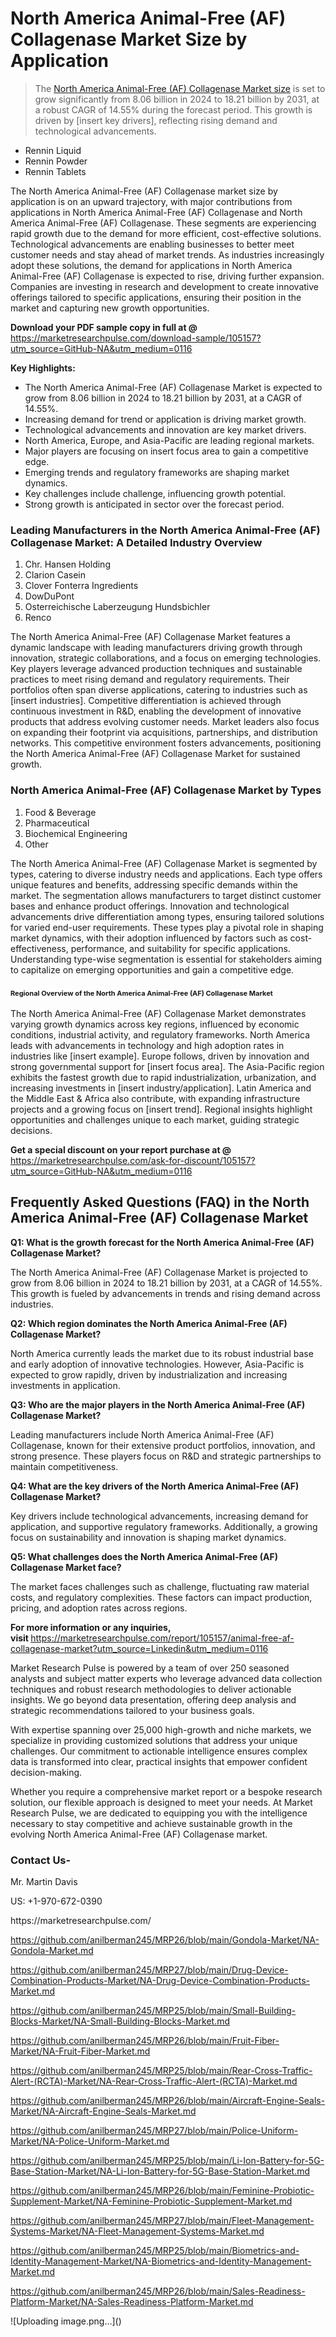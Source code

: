 <h1>North America Animal-Free (AF) Collagenase Market&nbsp;Size by Application</h1><blockquote><p>The <a href="https://marketresearchpulse.com/download-sample/105157?utm_source=GitHub-NA&amp;utm_medium=0116">North America Animal-Free (AF) Collagenase Market size</a> is set to grow significantly from 8.06 billion in 2024 to 18.21 billion by 2031, at a robust CAGR of 14.55% during the forecast period. This growth is driven by [insert key drivers], reflecting rising demand and technological advancements.</p></blockquote><ul><li>Rennin Liquid<li> Rennin Powder<li> Rennin Tablets</li></ul><p>The North America Animal-Free (AF) Collagenase market size by application is on an upward trajectory, with major contributions from applications in North America Animal-Free (AF) Collagenase and North America Animal-Free (AF) Collagenase. These segments are experiencing rapid growth due to the demand for more efficient, cost-effective solutions. Technological advancements are enabling businesses to better meet customer needs and stay ahead of market trends. As industries increasingly adopt these solutions, the demand for applications in North America Animal-Free (AF) Collagenase is expected to rise, driving further expansion. Companies are investing in research and development to create innovative offerings tailored to specific applications, ensuring their position in the market and capturing new growth opportunities.</p><p><strong>Download your PDF sample copy in full at @ </strong><a href="https://marketresearchpulse.com/download-sample/105157?utm_source=GitHub-NA&amp;utm_medium=0116">https://marketresearchpulse.com/download-sample/105157?utm_source=GitHub-NA&amp;utm_medium=0116</a></p><p><strong>Key Highlights: </strong></p><ul><li>The North America Animal-Free (AF) Collagenase Market is expected to grow from 8.06 billion in 2024 to 18.21 billion by 2031, at a CAGR of 14.55%.</li><li>Increasing demand for trend or application is driving market growth.</li><li>Technological advancements and innovation are key market drivers.</li><li>North America, Europe, and Asia-Pacific are leading regional markets.</li><li>Major players are focusing on insert focus area to gain a competitive edge.</li><li>Emerging trends and regulatory frameworks are shaping market dynamics.</li><li>Key challenges include challenge, influencing growth potential.</li><li>Strong growth is anticipated in sector over the forecast period.</li></ul><h3>Leading Manufacturers in the North America Animal-Free (AF) Collagenase Market: A Detailed Industry Overview</h3><ol><li>Chr. Hansen Holding</li><li>Clarion Casein</li><li>Clover Fonterra Ingredients</li><li>DowDuPont</li><li>Osterreichische Laberzeugung Hundsbichler</li><li>Renco</li></ol><div class="flex max-w-full flex-col flex-grow"><div class="min-h-8 text-message flex w-full flex-col items-end gap-2 whitespace-normal break-words [.text-message+&amp;]:mt-5" dir="auto" data-message-author-role="assistant" data-message-id="fd8432e4-4910-450d-b182-61b7bfb0a01f" data-message-model-slug="gpt-4o"><div class="flex w-full flex-col gap-1 empty:hidden first:pt-[3px]"><div class="markdown prose w-full break-words dark:prose-invert light"><p>The North America Animal-Free (AF) Collagenase Market features a dynamic landscape with leading manufacturers driving growth through innovation, strategic collaborations, and a focus on emerging technologies. Key players leverage advanced production techniques and sustainable practices to meet rising demand and regulatory requirements. Their portfolios often span diverse applications, catering to industries such as [insert industries]. Competitive differentiation is achieved through continuous investment in R&amp;D, enabling the development of innovative products that address evolving customer needs. Market leaders also focus on expanding their footprint via acquisitions, partnerships, and distribution networks. This competitive environment fosters advancements, positioning the North America Animal-Free (AF) Collagenase Market for sustained growth.</p></div></div></div></div><h3>North America Animal-Free (AF) Collagenase Market by Types</h3><ol><li>Food & Beverage<li> Pharmaceutical<li> Biochemical Engineering<li> Other</li></ol><div class="flex max-w-full flex-col flex-grow"><div class="min-h-8 text-message flex w-full flex-col items-end gap-2 whitespace-normal break-words [.text-message+&amp;]:mt-5" dir="auto" data-message-author-role="assistant" data-message-id="084470be-0bb7-4664-bddf-5156b4f41249" data-message-model-slug="gpt-4o-mini"><div class="flex w-full flex-col gap-1 empty:hidden first:pt-[3px]"><div class="markdown prose w-full break-words dark:prose-invert light"><p>The North America Animal-Free (AF) Collagenase Market is segmented by types, catering to diverse industry needs and applications. Each type offers unique features and benefits, addressing specific demands within the market. The segmentation allows manufacturers to target distinct customer bases and enhance product offerings. Innovation and technological advancements drive differentiation among types, ensuring tailored solutions for varied end-user requirements. These types play a pivotal role in shaping market dynamics, with their adoption influenced by factors such as cost-effectiveness, performance, and suitability for specific applications. Understanding type-wise segmentation is essential for stakeholders aiming to capitalize on emerging opportunities and gain a competitive edge.</p></div></div></div></div><h3><span style="font-size: 11px;">Regional Overview of the North America Animal-Free (AF) Collagenase Market</span></h3><div class="flex max-w-full flex-col flex-grow"><div class="min-h-8 text-message flex w-full flex-col items-end gap-2 whitespace-normal break-words [.text-message+&amp;]:mt-5" dir="auto" data-message-author-role="assistant" data-message-id="e9038762-ce64-4e30-91c9-9bd413514231" data-message-model-slug="gpt-4o-mini"><div class="flex w-full flex-col gap-1 empty:hidden first:pt-[3px]"><div class="markdown prose w-full break-words dark:prose-invert light"><p>The North America Animal-Free (AF) Collagenase Market demonstrates varying growth dynamics across key regions, influenced by economic conditions, industrial activity, and regulatory frameworks. North America leads with advancements in technology and high adoption rates in industries like [insert example]. Europe follows, driven by innovation and strong governmental support for [insert focus area]. The Asia-Pacific region exhibits the fastest growth due to rapid industrialization, urbanization, and increasing investments in [insert industry/application]. Latin America and the Middle East &amp; Africa also contribute, with expanding infrastructure projects and a growing focus on [insert trend]. Regional insights highlight opportunities and challenges unique to each market, guiding strategic decisions.</p></div></div></div></div><p><strong>Get a special discount on your report purchase at @ </strong><a href="https://marketresearchpulse.com/ask-for-discount/105157?utm_source=GitHub-NA&amp;utm_medium=0116">https://marketresearchpulse.com/ask-for-discount/105157?utm_source=GitHub-NA&amp;utm_medium=0116</a></p><h2>Frequently Asked Questions (FAQ) in the North America Animal-Free (AF) Collagenase Market</h2><p><strong>Q1: What is the growth forecast for the North America Animal-Free (AF) Collagenase Market?</strong></p><p>The North America Animal-Free (AF) Collagenase Market is projected to grow from 8.06 billion in 2024 to 18.21 billion by 2031, at a CAGR of 14.55%. This growth is fueled by advancements in trends and rising demand across industries.</p><p><strong>Q2: Which region dominates the North America Animal-Free (AF) Collagenase Market?</strong></p><p>North America currently leads the market due to its robust industrial base and early adoption of innovative technologies. However, Asia-Pacific is expected to grow rapidly, driven by industrialization and increasing investments in application.</p><p><strong>Q3: Who are the major players in the North America Animal-Free (AF) Collagenase Market?</strong></p><p>Leading manufacturers include North America Animal-Free (AF) Collagenase, known for their extensive product portfolios, innovation, and strong presence. These players focus on R&amp;D and strategic partnerships to maintain competitiveness.</p><p><strong>Q4: What are the key drivers of the North America Animal-Free (AF) Collagenase Market?</strong></p><p>Key drivers include technological advancements, increasing demand for application, and supportive regulatory frameworks. Additionally, a growing focus on sustainability and innovation is shaping market dynamics.</p><p><strong>Q5: What challenges does the North America Animal-Free (AF) Collagenase Market face?</strong></p><p>The market faces challenges such as challenge, fluctuating raw material costs, and regulatory complexities. These factors can impact production, pricing, and adoption rates across regions.</p><p><strong>For more information or any inquiries, visit&nbsp;</strong><a href="https://marketresearchpulse.com/report/105157/animal-free-af-collagenase-market?utm_source=Linkedin&utm_medium=0116">https://marketresearchpulse.com/report/105157/animal-free-af-collagenase-market?utm_source=Linkedin&utm_medium=0116</a></p><p>Market Research Pulse is powered by a team of over 250 seasoned analysts and subject matter experts who leverage advanced data collection techniques and robust research methodologies to deliver actionable insights. We go beyond data presentation, offering deep analysis and strategic recommendations tailored to your business goals.</p><p>With expertise spanning over 25,000 high-growth and niche markets, we specialize in providing customized solutions that address your unique challenges. Our commitment to actionable intelligence ensures complex data is transformed into clear, practical insights that empower confident decision-making.</p><p>Whether you require a comprehensive market report or a bespoke research solution, our flexible approach is designed to meet your needs. At Market Research Pulse, we are dedicated to equipping you with the intelligence necessary to stay competitive and achieve sustainable growth in the evolving North America Animal-Free (AF) Collagenase market.</p><h3><strong>Contact Us-</strong></h3><p>Mr. Martin Davis</p><p>US: +1-970-672-0390</p><p>https://marketresearchpulse.com/</p><p><a href="https://github.com/anilberman245/MRP26/blob/main/Gondola-Market/NA-Gondola-Market.md">https://github.com/anilberman245/MRP26/blob/main/Gondola-Market/NA-Gondola-Market.md</a></p><p><a href="https://github.com/anilberman245/MRP27/blob/main/Drug-Device-Combination-Products-Market/NA-Drug-Device-Combination-Products-Market.md">https://github.com/anilberman245/MRP27/blob/main/Drug-Device-Combination-Products-Market/NA-Drug-Device-Combination-Products-Market.md</a></p><p><a href="https://github.com/anilberman245/MRP25/blob/main/Small-Building-Blocks-Market/NA-Small-Building-Blocks-Market.md">https://github.com/anilberman245/MRP25/blob/main/Small-Building-Blocks-Market/NA-Small-Building-Blocks-Market.md</a></p><p><a href="https://github.com/anilberman245/MRP26/blob/main/Fruit-Fiber-Market/NA-Fruit-Fiber-Market.md">https://github.com/anilberman245/MRP26/blob/main/Fruit-Fiber-Market/NA-Fruit-Fiber-Market.md</a></p><p><a href="https://github.com/anilberman245/MRP25/blob/main/Rear-Cross-Traffic-Alert-(RCTA)-Market/NA-Rear-Cross-Traffic-Alert-(RCTA)-Market.md">https://github.com/anilberman245/MRP25/blob/main/Rear-Cross-Traffic-Alert-(RCTA)-Market/NA-Rear-Cross-Traffic-Alert-(RCTA)-Market.md</a></p><p><a href="https://github.com/anilberman245/MRP26/blob/main/Aircraft-Engine-Seals-Market/NA-Aircraft-Engine-Seals-Market.md">https://github.com/anilberman245/MRP26/blob/main/Aircraft-Engine-Seals-Market/NA-Aircraft-Engine-Seals-Market.md</a></p><p><a href="https://github.com/anilberman245/MRP27/blob/main/Police-Uniform-Market/NA-Police-Uniform-Market.md">https://github.com/anilberman245/MRP27/blob/main/Police-Uniform-Market/NA-Police-Uniform-Market.md</a></p><p><a href="https://github.com/anilberman245/MRP25/blob/main/Li-Ion-Battery-for-5G-Base-Station-Market/NA-Li-Ion-Battery-for-5G-Base-Station-Market.md">https://github.com/anilberman245/MRP25/blob/main/Li-Ion-Battery-for-5G-Base-Station-Market/NA-Li-Ion-Battery-for-5G-Base-Station-Market.md</a></p><p><a href="https://github.com/anilberman245/MRP26/blob/main/Feminine-Probiotic-Supplement-Market/NA-Feminine-Probiotic-Supplement-Market.md">https://github.com/anilberman245/MRP26/blob/main/Feminine-Probiotic-Supplement-Market/NA-Feminine-Probiotic-Supplement-Market.md</a></p><p><a href="https://github.com/anilberman245/MRP27/blob/main/Fleet-Management-Systems-Market/NA-Fleet-Management-Systems-Market.md">https://github.com/anilberman245/MRP27/blob/main/Fleet-Management-Systems-Market/NA-Fleet-Management-Systems-Market.md</a></p><p><a href="https://github.com/anilberman245/MRP25/blob/main/Biometrics-and-Identity-Management-Market/NA-Biometrics-and-Identity-Management-Market.md">https://github.com/anilberman245/MRP25/blob/main/Biometrics-and-Identity-Management-Market/NA-Biometrics-and-Identity-Management-Market.md</a></p><p><a href="https://github.com/anilberman245/MRP26/blob/main/Sales-Readiness-Platform-Market/NA-Sales-Readiness-Platform-Market.md">https://github.com/anilberman245/MRP26/blob/main/Sales-Readiness-Platform-Market/NA-Sales-Readiness-Platform-Market.md</a></p>
![Uploading image.png…]()
